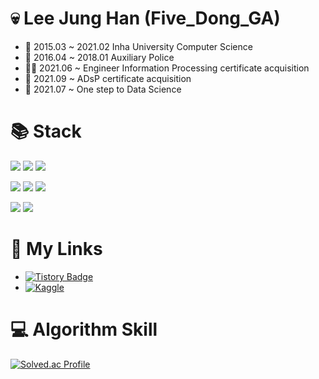 # :skull: Lee Jung Han (Five_Dong_GA)
- :school:  2015.03 ~ 2021.02 Inha University Computer Science
- 💂  2016.04 ~ 2018.01 Auxiliary Police
- 👨‍🏫 2021.06 ~ Engineer Information Processing certificate acquisition
- 👨‍ 2021.09 ~ ADsP certificate acquisition
- :feet:  2021.07 ~ One step to Data Science


# :books: Stack
<img src="https://img.shields.io/badge/Python-3776AB?style=flat-square&logo=Python&logoColor=white"/> <img src="https://img.shields.io/badge/C++-00599C?style=flat-square&logo=c%2B%2B&logoColor=white"/> <img src="https://img.shields.io/badge/Java-007396?style=flat-square&logo=Java&logoColor=white"/> 

<img src="https://img.shields.io/badge/TensorFlow-FF6F00?style=flat-square&logo=TensorFlow&logoColor=white"/> <img src="https://img.shields.io/badge/scikit-learn-F7931E?style=flat-square&logo=scikit-learn&logoColor=white"/> <img src="https://img.shields.io/badge/pandas-150458?style=flat-square&logo=pandas&logoColor=white"/>

<img src="https://img.shields.io/badge/Android-3DDC84?style=flat-square&logo=Android&logoColor=white"/> <img src="https://img.shields.io/badge/FireBase-FFCA28?style=flat-square&logo=FireBase&logoColor=white"/> 


# :link: My Links
- [![Tistory Badge](https://img.shields.io/badge/Tech%20Blog-555263?style=flat&logoColor=white)](https://gljhan.tistory.com/)
- [![Kaggle](https://kaggle.com/static/images/open-in-kaggle.svg)](https://www.kaggle.com/fivedongga)


# :computer: Algorithm Skill
[![Solved.ac Profile](http://mazassumnida.wtf/api/v2/generate_badge?boj=gljhan)](https://solved.ac/gljhan/)
